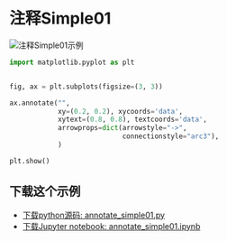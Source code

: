 # 注释Simple01

![注释Simple01示例](https://matplotlib.org/_images/sphx_glr_annotate_simple01_001.png)

```python
import matplotlib.pyplot as plt


fig, ax = plt.subplots(figsize=(3, 3))

ax.annotate("",
            xy=(0.2, 0.2), xycoords='data',
            xytext=(0.8, 0.8), textcoords='data',
            arrowprops=dict(arrowstyle="->",
                            connectionstyle="arc3"),
            )

plt.show()
```

## 下载这个示例
            
- [下载python源码: annotate_simple01.py](https://matplotlib.org/_downloads/annotate_simple01.py)
- [下载Jupyter notebook: annotate_simple01.ipynb](https://matplotlib.org/_downloads/annotate_simple01.ipynb)